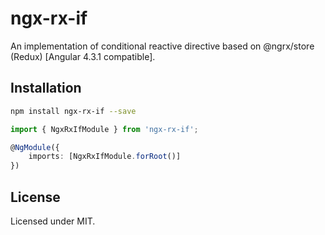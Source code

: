# ngx-rx-if

An implementation of conditional reactive directive based on @ngrx/store (Redux) [Angular 4.3.1 compatible].

## Installation

```sh
npm install ngx-rx-if --save
```

```typescript
import { NgxRxIfModule } from 'ngx-rx-if';

@NgModule({
    imports: [NgxRxIfModule.forRoot()]
})
```

## License

Licensed under MIT.